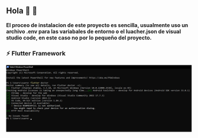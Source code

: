 ## Hola 👋 🚀

**El proceo de instalacion de este proyecto es sencilla, usualmente uso un archivo .env para las variabales de entorno o el luacher.json de visual studio code, en este caso no por lo pequeño del proyecto.**

### ⚡ Flutter Framework


![nombreDeLaFoto](https://github.com/suarezdsz/flutter-pokedex/blob/main/assets/flutter_doctor.png)
